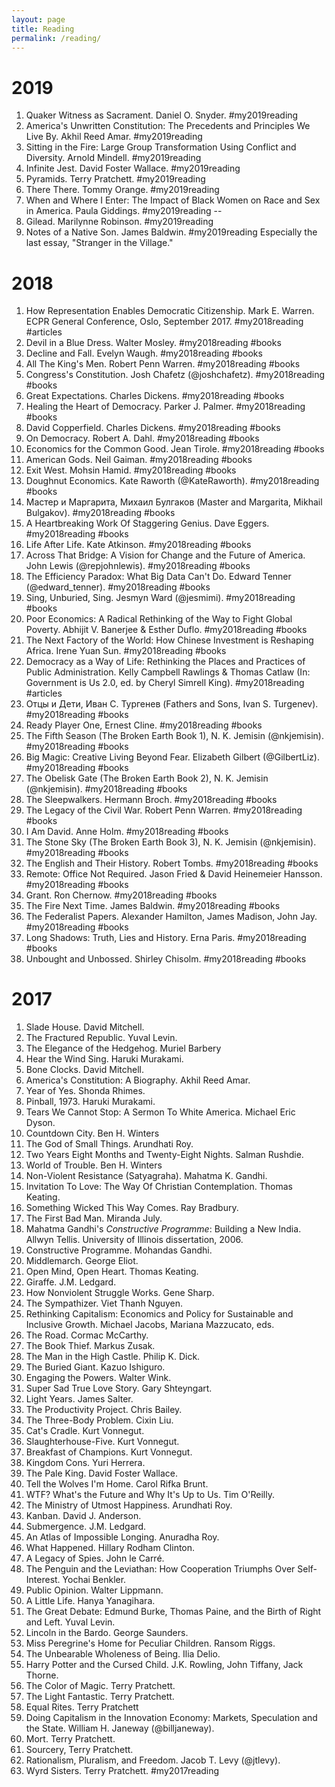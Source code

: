 ```yaml
---
layout: page
title: Reading
permalink: /reading/
---
```

# 2019

1. Quaker Witness as Sacrament. Daniel O. Snyder. #my2019reading
2. America's Unwritten Constitution: The Precedents and Principles We Live By. Akhil Reed Amar. #my2019reading
3. Sitting in the Fire: Large Group Transformation Using Conflict and Diversity. Arnold Mindell. #my2019reading
4. Infinite Jest. David Foster Wallace. #my2019reading
5. Pyramids. Terry Pratchett. #my2019reading
6. There There. Tommy Orange. #my2019reading
7. When and Where I Enter: The Impact of Black Women on Race and Sex in America. Paula Giddings. #my2019reading
--
8. Gilead. Marilynne Robinson. #my2019reading
9. Notes of a Native Son. James Baldwin. #my2019reading
    Especially the last essay, "Stranger in the Village."


# 2018

1. How Representation Enables Democratic Citizenship. Mark E. Warren. ECPR General Conference, Oslo, September 2017. #my2018reading #articles
2. Devil in a Blue Dress. Walter Mosley. #my2018reading #books
3. Decline and Fall. Evelyn Waugh. #my2018reading #books
4. All The King's Men. Robert Penn Warren. #my2018reading #books
5. Congress's Constitution. Josh Chafetz (@joshchafetz). #my2018reading #books
6. Great Expectations. Charles Dickens. #my2018reading #books
7. Healing the Heart of Democracy. Parker J. Palmer. #my2018reading #books
8. David Copperfield. Charles Dickens. #my2018reading #books
9. On Democracy. Robert A. Dahl. #my2018reading #books
10. Economics for the Common Good. Jean Tirole. #my2018reading #books
11. American Gods. Neil Gaiman. #my2018reading #books
12. Exit West. Mohsin Hamid. #my2018reading #books
13. Doughnut Economics. Kate Raworth (@KateRaworth). #my2018reading #books
14. Мастер и Маргарита, Михаил Булгаков (Master and Margarita, Mikhail Bulgakov). #my2018reading #books
15. A Heartbreaking Work Of Staggering Genius. Dave Eggers. #my2018reading #books
16. Life After Life. Kate Atkinson. #my2018reading #books
17. Across That Bridge: A Vision for Change and the Future of America. John Lewis (@repjohnlewis). #my2018reading #books
18. The Efficiency Paradox: What Big Data Can't Do. Edward Tenner (@edward_tenner).  #my2018reading #books
19. Sing, Unburied, Sing. Jesmyn Ward (@jesmimi). #my2018reading #books
20. Poor Economics: A Radical Rethinking of the Way to Fight Global Poverty. Abhijit V. Banerjee & Esther Duflo. #my2018reading #books
21. The Next Factory of the World: How Chinese Investment is Reshaping Africa. Irene Yuan Sun. #my2018reading #books 
22. Democracy as a Way of Life: Rethinking the Places and Practices of Public Administration. Kelly Campbell Rawlings & Thomas Catlaw (In: Government is Us 2.0, ed. by Cheryl Simrell King). #my2018reading #articles
23. Отцы и Дети, Иван С. Тургенев (Fathers and Sons, Ivan S. Turgenev). #my2018reading #books
24. Ready Player One, Ernest Cline. #my2018reading #books
25. The Fifth Season (The Broken Earth Book 1), N. K. Jemisin (@nkjemisin). #my2018reading #books
26. Big Magic: Creative Living Beyond Fear. Elizabeth Gilbert (@GilbertLiz). #my2018reading #books
27. The Obelisk Gate (The Broken Earth Book 2), N. K. Jemisin (@nkjemisin). #my2018reading #books
28. The Sleepwalkers. Hermann Broch. #my2018reading #books
29. The Legacy of the Civil War. Robert Penn Warren. #my2018reading #books
30. I Am David. Anne Holm. #my2018reading #books
31. The Stone Sky (The Broken Earth Book 3), N. K. Jemisin (@nkjemisin). #my2018reading #books
32. The English and Their History. Robert Tombs. #my2018reading #books
33. Remote: Office Not Required. Jason Fried & David Heinemeier Hansson. #my2018reading #books
34. Grant. Ron Chernow. #my2018reading #books
35. The Fire Next Time. James Baldwin. #my2018reading #books
36. The Federalist Papers. Alexander Hamilton, James Madison, John Jay. #my2018reading #books
37. Long Shadows: Truth, Lies and History. Erna Paris. #my2018reading #books
38. Unbought and Unbossed. Shirley Chisolm. #my2018reading #books


# 2017

1. Slade House. David Mitchell.
2. The Fractured Republic. Yuval Levin.
3. The Elegance of the Hedgehog. Muriel Barbery
4. Hear the Wind Sing. Haruki Murakami.
5. Bone Clocks. David Mitchell.
6. America's Constitution: A Biography. Akhil Reed Amar.
7. Year of Yes. Shonda Rhimes.
8. Pinball, 1973. Haruki Murakami.
9. Tears We Cannot Stop: A Sermon To White America. Michael Eric Dyson.
10. Countdown City. Ben H. Winters
11. The God of Small Things. Arundhati Roy.
12. Two Years Eight Months and Twenty-Eight Nights. Salman Rushdie.
13. World of Trouble. Ben H. Winters
14. Non-Violent Resistance (Satyagraha). Mahatma K. Gandhi.
15. Invitation To Love: The Way Of Christian Contemplation. Thomas Keating.
16. Something Wicked This Way Comes. Ray Bradbury.
17. The First Bad Man. Miranda July.
18. Mahatma Gandhi's _Constructive Programme_: Building a New India. Allwyn Tellis. University of Illinois dissertation, 2006.
19. Constructive Programme. Mohandas Gandhi.
20. Middlemarch. George Eliot.
21. Open Mind, Open Heart. Thomas Keating.
22. Giraffe. J.M. Ledgard.
23. How Nonviolent Struggle Works. Gene Sharp.
24. The Sympathizer. Viet Thanh Nguyen.
25. Rethinking Capitalism: Economics and Policy for Sustainable and Inclusive Growth. Michael Jacobs, Mariana Mazzucato, eds.
26. The Road. Cormac McCarthy.
27. The Book Thief. Markus Zusak.
28. The Man in the High Castle. Philip K. Dick.
29. The Buried Giant. Kazuo Ishiguro.
30. Engaging the Powers. Walter Wink.
31. Super Sad True Love Story. Gary Shteyngart.
32. Light Years. James Salter.
33. The Productivity Project. Chris Bailey.
34. The Three-Body Problem. Cixin Liu.
35. Cat's Cradle. Kurt Vonnegut.
36. Slaughterhouse-Five. Kurt Vonnegut.
37. Breakfast of Champions. Kurt Vonnegut.
38. Kingdom Cons. Yuri Herrera.
39. The Pale King. David Foster Wallace.
40. Tell the Wolves I'm Home. Carol Rifka Brunt.
41. WTF? What's the Future and Why It's Up to Us. Tim O'Reilly.
42. The Ministry of Utmost Happiness. Arundhati Roy.
43. Kanban. David J. Anderson.
44. Submergence. J.M. Ledgard.
45. An Atlas of Impossible Longing. Anuradha Roy.
46. What Happened. Hillary Rodham Clinton.
47. A Legacy of Spies. John le Carré.
48. The Penguin and the Leviathan: How Cooperation Triumphs Over Self-Interest. Yochai Benkler.
49. Public Opinion. Walter Lippmann.
50. A Little Life. Hanya Yanagihara.
51. The Great Debate: Edmund Burke, Thomas Paine, and the Birth of Right and Left. Yuval Levin.
52. Lincoln in the Bardo. George Saunders.
53. Miss Peregrine's Home for Peculiar Children. Ransom Riggs.
54. The Unbearable Wholeness of Being. Ilia Delio.
55. Harry Potter and the Cursed Child. J.K. Rowling, John Tiffany, Jack Thorne.
56. The Color of Magic. Terry Pratchett.
57. The Light Fantastic. Terry Pratchett.
58. Equal Rites. Terry Pratchett
59. Doing Capitalism in the Innovation Economy: Markets, Speculation and the State. William H. Janeway (@billjaneway).
60. Mort. Terry Pratchett.
61. Sourcery, Terry Pratchett.
62. Rationalism, Pluralism, and Freedom. Jacob T. Levy (@jtlevy). 
63. Wyrd Sisters. Terry Pratchett. #my2017reading
